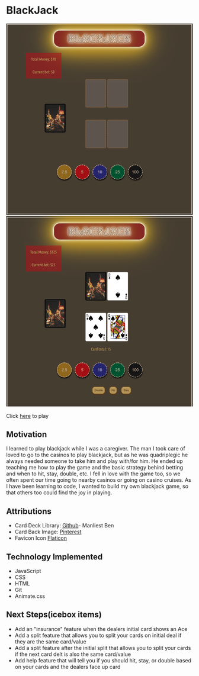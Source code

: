 # BlackJack
![GameBoard](./assets/blackjack_board.png)
![GameBoardWhilePlaying](./assets/Gameboard_during.png)

Click [here](https://andrea-blackjack.netlify.app) to play

## Motivation
I learned to play blackjack while I was a caregiver. The man I took care of loved to go to the casinos to play blackjack, but as he was quadriplegic he always needed someone to take him and play with/for him. He ended up teaching me how to play the game and the basic strategy behind betting and when to hit, stay, double, etc. I fell in love with the game too, so we often spent our time going to nearby casinos or going on casino cruises. As I have been learning to code, I wanted to build my own blackjack game, so that others too could find the joy in playing. 

## Attributions 
* Card Deck Library: [Github](https://github.com/ManliestBen/css-card-template.git)- Manliest Ben
* Card Back Image: [Pinterest](https://www.pinterest.com/pin/673217844278686778/)
* Favicon Icon [Flaticon](https://www.flaticon.com/free-icons/playing-card)

## Technology Implemented
* JavaScript
* CSS
* HTML
* Git
* Animate.css

## Next Steps(icebox items)
* Add an "insurance" feature when the dealers initial card shows an Ace
* Add a split feature that allows you to split your cards on initial deal if they are the same card/value
* Add a split feature after the initial split that allows you to split your cards if the next card delt is also the same card/value
* Add help feature that will tell you if you should hit, stay, or double based on your cards and the dealers face up card